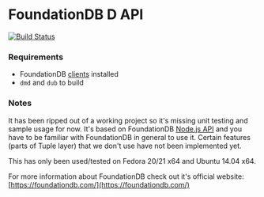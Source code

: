 # FoundationDB D API #

[![Build Status](https://api.travis-ci.org/GeorgeSapkin/fdb-d.png)](https://travis-ci.org/GeorgeSapkin/fdb-d)

### Requirements ###

* FoundationDB [clients](https://foundationdb.com/get) installed
* `dmd` and `dub` to build

### Notes ###

It has been ripped out of a working project so it's missing unit testing and sample usage for now. It's based on FoundationDB [Node.js API](https://foundationdb.com/key-value-store/documentation/api-node.html) and you have to be familiar with FoundationDB in general to use it. Certain features (parts of Tuple layer) that we don't use have not been implemented yet.

This has only been used/tested on Fedora 20/21 x64 and Ubuntu 14.04 x64.

For more information about FoundationDB check out it's official website: [https://foundationdb.com/](https://foundationdb.com/)
